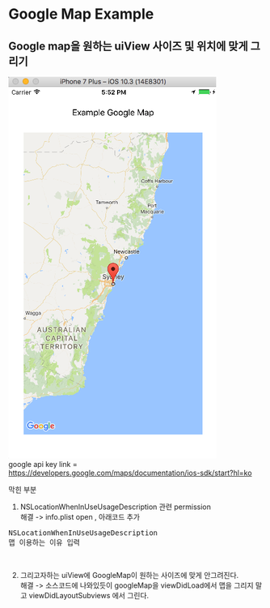 # Google Map Example
## Google map을 원하는 uiView 사이즈 및 위치에 맞게 그리기

![alt text](https://github.com/Sgeuni/LearnObjectiveC/blob/master/exGoogleMap/screenShot.png) </br>
google api key link = https://developers.google.com/maps/documentation/ios-sdk/start?hl=ko 

막힌 부분
1. NSLocationWhenInUseUsageDescription 관련 permission<br />
해결 -> info.plist open , 아래코드 추가
<pre>
<key>NSLocationWhenInUseUsageDescription</key>
<string>맵 이용하는 이유 입력</string> 
</pre>
<br />

2. 그리고자하는 uiView에 GoogleMap이 원하는 사이즈에 맞게 안그려진다.<br />
해결 -> 소스코드에 나와있듯이 googleMap을 viewDidLoad에서 맵을 그리지 말고 viewDidLayoutSubviews 에서 그린다.
